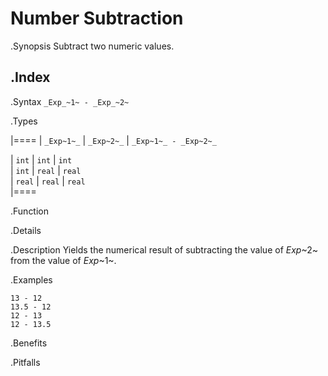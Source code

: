 # Number Subtraction

.Synopsis
Subtract two numeric values.

.Index
-

.Syntax
`_Exp_~1~ - _Exp_~2~`

.Types


|====
| `_Exp~1~_` |  `_Exp~2~_` | `_Exp~1~_ - _Exp~2~_` 

| `int`     |  `int`     | `int`               
| `int`     |  `real`    | `real`              
| `real`    |  `real`    | `real`              
|====

.Function

.Details

.Description
Yields the numerical result of subtracting the value of _Exp_~2~ from the value of _Exp_~1~.

.Examples
```rascal-shell
13 - 12
13.5 - 12
12 - 13
12 - 13.5
```

.Benefits

.Pitfalls

